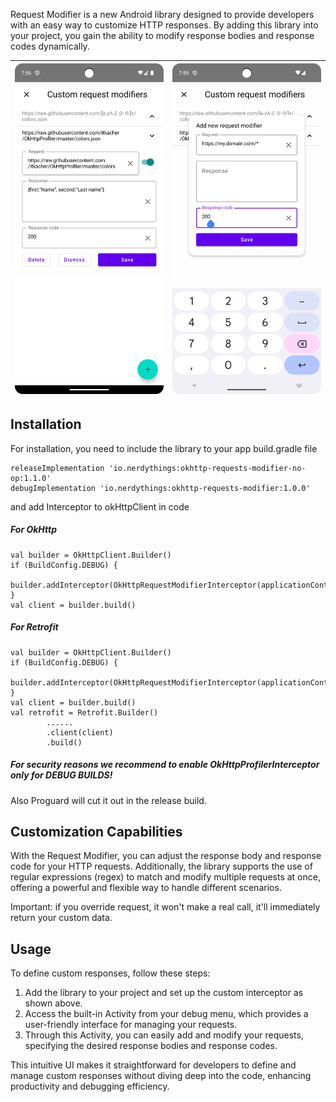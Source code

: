 Request Modifier is a new Android library designed to provide developers with an easy way to
customize HTTP responses.
By adding this library into your project, you gain the ability to modify response bodies and
response codes dynamically.

| <img src="https://github.com/itkacher/OkHttpProfiler/blob/master/request_modifiers_activity.png?raw=true"> | <img src="https://github.com/itkacher/OkHttpProfiler/blob/master/request_modifiers_add_new_modifier.png?raw=true"> |
|------------------------------------------------------------------------------------------------------------|--------------------------------------------------------------------------------------------------------------------|

## Installation

For installation, you need to include the library to your app build.gradle file

    releaseImplementation 'io.nerdythings:okhttp-requests-modifier-no-op:1.1.0'
    debugImplementation 'io.nerdythings:okhttp-requests-modifier:1.0.0'

and add Interceptor to okHttpClient in code

##### For OkHttp

    val builder = OkHttpClient.Builder()
    if (BuildConfig.DEBUG) {
        builder.addInterceptor(OkHttpRequestModifierInterceptor(applicationContext))
    }    
    val client = builder.build()

##### For Retrofit

    val builder = OkHttpClient.Builder()
    if (BuildConfig.DEBUG) {
        builder.addInterceptor(OkHttpRequestModifierInterceptor(applicationContext))
    }    
    val client = builder.build()
    val retrofit = Retrofit.Builder()
            ......
            .client(client)
            .build()

##### For security reasons we recommend to enable OkHttpProfilerInterceptor only for DEBUG BUILDS!

Also Proguard will cut it out in the release build.

## Customization Capabilities

With the Request Modifier, you can adjust the response body and response code for your HTTP
requests.
Additionally, the library supports the use of regular expressions (regex) to match and modify
multiple requests at once, offering a powerful and flexible way to handle different scenarios.

Important: if you override request, it won't make a real call, it'll immediately return your custom
data.

## Usage

To define custom responses, follow these steps:

1. Add the library to your project and set up the custom interceptor as shown above.
2. Access the built-in Activity from your debug menu, which provides a user-friendly interface for
   managing your requests.
3. Through this Activity, you can easily add and modify your requests, specifying the desired
   response bodies and response codes.

This intuitive UI makes it straightforward for developers to define and manage custom responses
without diving deep into the code, enhancing productivity and debugging efficiency.
